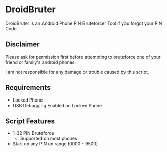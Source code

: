 # DroidBruter
DroidBruter is an Android Phone PIN Bruteforcer Tool if you forgot your PIN Code.

## Disclaimer
Please ask for permission first before attempting to bruteforce one of your friend or family's android phones.

I am not responsible for any damage or trouble caused by this script.

## Requirements
* Locked Phone
* USB Debugging Enabled on Locked Phone

## Script Features
* 1-32 PIN Bruteforce
  * Supported on most phones
* Start on any PIN on range (0000 - 9500)
